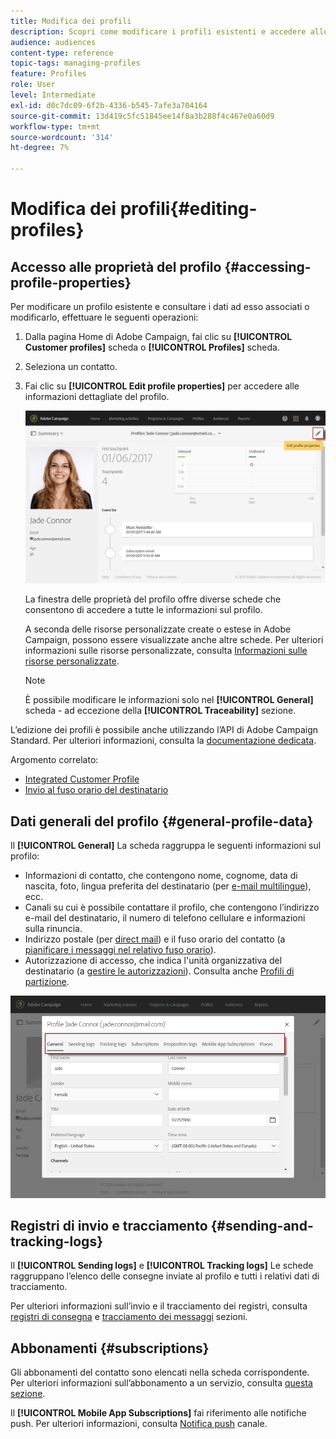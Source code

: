 ```yaml
---
title: Modifica dei profili
description: Scopri come modificare i profili esistenti e accedere alle informazioni di contatto, ai canali preferiti, ai registri di tracciamento, agli abbonamenti, ecc.
audience: audiences
content-type: reference
topic-tags: managing-profiles
feature: Profiles
role: User
level: Intermediate
exl-id: d0c7dc09-6f2b-4336-b545-7afe3a704164
source-git-commit: 13d419c5fc51845ee14f8a3b288f4c467e0a60d9
workflow-type: tm+mt
source-wordcount: '314'
ht-degree: 7%

---
```


# Modifica dei profili{#editing-profiles}

## Accesso alle proprietà del profilo {#accessing-profile-properties}

Per modificare un profilo esistente e consultare i dati ad esso associati o modificarlo, effettuare le seguenti operazioni:

1. Dalla pagina Home di Adobe Campaign, fai clic su **[!UICONTROL Customer profiles]** scheda o **[!UICONTROL Profiles]** scheda.
1. Seleziona un contatto.
1. Fai clic su **[!UICONTROL Edit profile properties]** per accedere alle informazioni dettagliate del profilo.

   ![](assets/profile_creation2.png)

   La finestra delle proprietà del profilo offre diverse schede che consentono di accedere a tutte le informazioni sul profilo.

   A seconda delle risorse personalizzate create o estese in Adobe Campaign, possono essere visualizzate anche altre schede. Per ulteriori informazioni sulle risorse personalizzate, consulta [Informazioni sulle risorse personalizzate](../../developing/using/data-model-concepts.md).

   >[!NOTE]
   >
   >È possibile modificare le informazioni solo nel **[!UICONTROL General]** scheda - ad eccezione della **[!UICONTROL Traceability]** sezione.

L’edizione dei profili è possibile anche utilizzando l’API di Adobe Campaign Standard. Per ulteriori informazioni, consulta la [documentazione dedicata](../../api/using/updating-profiles.md).

Argomento correlato:

* [Integrated Customer Profile](../../audiences/using/integrated-customer-profile.md)
* [Invio al fuso orario del destinatario](../../sending/using/sending-messages-at-the-recipient-s-time-zone.md)

## Dati generali del profilo {#general-profile-data}

Il **[!UICONTROL General]** La scheda raggruppa le seguenti informazioni sul profilo:

* Informazioni di contatto, che contengono nome, cognome, data di nascita, foto, lingua preferita del destinatario (per [e-mail multilingue](../../channels/using/creating-a-multilingual-email.md)), ecc.
* Canali su cui è possibile contattare il profilo, che contengono l’indirizzo e-mail del destinatario, il numero di telefono cellulare e informazioni sulla rinuncia.
* Indirizzo postale (per [direct mail](../../channels/using/about-direct-mail.md)) e il fuso orario del contatto (a [pianificare i messaggi nel relativo fuso orario](../../sending/using/sending-messages-at-the-recipient-s-time-zone.md)).
* Autorizzazione di accesso, che indica l&#39;unità organizzativa del destinatario (a [gestire le autorizzazioni](../../administration/using/about-access-management.md)). Consulta anche [Profili di partizione](../../administration/using/organizational-units.md#partitioning-profiles).

![](assets/profile_creation4.png)

## Registri di invio e tracciamento {#sending-and-tracking-logs}

Il **[!UICONTROL Sending logs]** e **[!UICONTROL Tracking logs]** Le schede raggruppano l’elenco delle consegne inviate al profilo e tutti i relativi dati di tracciamento.

Per ulteriori informazioni sull’invio e il tracciamento dei registri, consulta [registri di consegna](../../sending/using/monitoring-a-delivery.md#delivery-logs) e [tracciamento dei messaggi](../../sending/using/tracking-messages.md) sezioni.

## Abbonamenti {#subscriptions}

Gli abbonamenti del contatto sono elencati nella scheda corrispondente. Per ulteriori informazioni sull’abbonamento a un servizio, consulta [questa sezione](../../audiences/using/about-subscriptions.md).

Il **[!UICONTROL Mobile App Subscriptions]** fai riferimento alle notifiche push. Per ulteriori informazioni, consulta [Notifica push](../../channels/using/about-push-notifications.md) canale.

